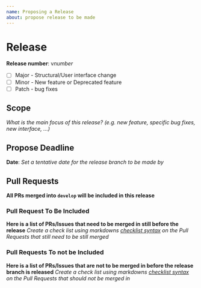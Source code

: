 ```yaml
---
name: Proposing a Release
about: propose release to be made 
---
```


# Release

**Release number**: v*number*

- [ ] Major - Structural/User interface change
- [ ] Minor - New feature or Deprecated feature
- [ ] Patch - bug fixes 

## Scope

*What is the main focus of this release? (e.g. new feature, specific bug fixes, new interface, ...)*

## Propose Deadline

**Date**: *Set a tentative date for the release branch to be made by*

## Pull Requests

**All PRs merged into `develop` will be included in this release**

### Pull Request To Be Included

**Here is a list of PRs/Issues that need to be merged in still before the release**
*Create a check list using markdowns [checklist syntax](https://help.github.com/en/github/managing-your-work-on-github/about-task-lists) on the Pull Requests that still need to be still merged*

### Pull Requests To not be Included

**Here is a list of PRs/Issues that are not to be merged in before the release branch is released**
*Create a check list using markdowns [checklist syntax](https://help.github.com/en/github/managing-your-work-on-github/about-task-lists) on the Pull Requests that should not be merged in*

